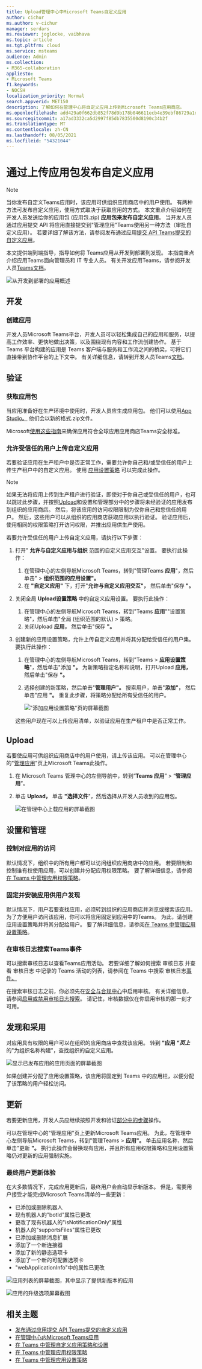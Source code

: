```yaml
---
title: Upload管理中心中Microsoft Teams自定义应用
author: cichur
ms.author: v-cichur
manager: serdars
ms.reviewer: joglocke, vaibhava
ms.topic: article
ms.tgt.pltfrm: cloud
ms.service: msteams
audience: Admin
ms.collection:
- M365-collaboration
appliesto:
- Microsoft Teams
f1.keywords:
- NOCSH
localization_priority: Normal
search.appverid: MET150
description: 了解如何在管理中心将自定义应用上传到Microsoft Teams应用商店。
ms.openlocfilehash: add429a0f662db852f78d9b178b046611ecb4e39ebf86729a1d0398fa1583e2f
ms.sourcegitcommit: a17ad3332ca5d2997f85db7835500d8190c34b2f
ms.translationtype: MT
ms.contentlocale: zh-CN
ms.lasthandoff: 08/05/2021
ms.locfileid: "54321044"
---
```

# <a name="publish-a-custom-app-by-uploading-an-app-package"></a>通过上传应用包发布自定义应用

> [!NOTE]
> 当你发布自定义Teams应用时，该应用可供组织应用商店中的用户使用。 有两种方法可发布自定义应用，使用方式取决于获取应用的方式。 本文重点介绍如何在开发人员发送给你的应用包 (应用包.zip) **应用包来发布自定义应用**。 当开发人员通过应用提交 API 将应用直接提交到"管理应用"Teams使用另<a href="/microsoftteams/manage-apps" target="_blank"></a>一种方法（审批自定义应用）。 若要详细了解该方法，请参阅发布通过应用<a href="/microsoftteams/submit-approve-custom-apps" target="_blank">提交 API Teams提交的自定义应用</a>。

本文提供端到端指导，指导如何将 Teams应用从开发到部署到发现。 本指南重点介绍应用Teams面向管理员和 IT 专业人员。 有关开发应用Teams，请参阅开发人员<a href="/microsoftteams/platform" target="_blank">Teams文档</a>。

![从开发到部署的应用概述](media/upload-custom-apps.png)

## <a name="develop"></a>开发

### <a name="create-your-app"></a>创建应用

开发人员Microsoft Teams平台，开发人员可以轻松集成自己的应用和服务，以提高工作效率、更快地做出决策，以及围绕现有内容和工作流创建协作。 基于 Teams 平台构建的应用是 Teams 客户端与服务和工作流之间的桥梁，可将它们直接带到协作平台的上下文中。 有关详细信息，请转到开发人员Teams<a href="/microsoftteams/platform" target="_blank">文档</a>。

## <a name="validate"></a>验证

### <a name="get-the-app-package"></a>获取应用包

当应用准备好在生产环境中使用时，开发人员应生成应用包。 他们可以使用<a href="/microsoftteams/platform/get-started/get-started-app-studio" target="_blank">App Studio。</a> 他们会以新的格式.zip文件。

Microsoft<a href="/microsoftteams/platform/publishing/office-store-approval" target="_blank">使用这些指南</a>来确保应用符合全球应用应用商店Teams安全标准。

### <a name="allow-trusted-users-to-upload-custom-apps"></a>允许受信任的用户上传自定义应用

若要验证应用在生产租户中是否正常工作，需要允许你自己和/或受信任的用户上传生产租户中的自定义应用。 使用 <a href="/microsoftteams/teams-app-setup-policies" target="_blank">应用设置策略</a> 可以完成此操作。

> [!NOTE]
> 如果无法将应用上传到生产租户进行验证，即使对于你自己或受信任的用户，也可以跳过此步骤，并按照[Upload](#upload)和设置和管理部分中的步骤将未经验证的应用发布到组织的应用商店。 [](#set-up-and-manage) 然后，将该应用的访问权限限制为仅你自己和您信任的用户。 然后，这些用户可以从组织的应用商店获取应用以执行验证。 验证应用后，使用相同的权限策略打开访问权限，并推出应用供生产使用。

若要允许受信任的用户上传自定义应用，请执行以下步骤：

1. 打开" **允许与自定义应用与组织** 范围的自定义应用交互"设置。 要执行此操作：
    1. 在管理中心的左侧导航Microsoft Teams，转到"管理Teams **应用**"，然后单击"  >  **组织范围的应用设置"。**
    2. 在 **"自定义应用"** 下，打开"**允许与自定义应用交互"，** 然后单击"保存 **"。**
2. 关闭全局 **Upload设置策略** 中的自定义应用设置。 要执行此操作：
    1. 在管理中心的左侧导航Microsoft Teams，转到"Teams **应用**""设置策略"，然后单击"全局 (组织范围的默认)  >  策略。 
    2. 关闭Upload **应用，** 然后单击"保存 **"。**
3. 创建新的应用设置策略，允许上传自定义应用并将其分配给受信任的用户集。 要执行此操作：
    1. 在管理中心的左侧导航Microsoft Teams，转到"Teams  >  **应用设置策略**"，然后单击"添加 **"。** 为新策略指定名称和说明，打开Upload **应用，** 然后单击"保存 **"。**
    2. 选择创建的新策略，然后单击"**管理用户"。** 搜索用户，单击"**添加"，** 然后单击"应用 **"。** 重复此步骤，将策略分配给所有受信任的用户。

        !["添加应用设置策略"页的屏幕截图](media/manage-your-lob-apps-new-app-setup-policy.png)

    这些用户现在可以上传应用清单，以验证应用在生产租户中是否正常工作。

## <a name="upload"></a>Upload

若要使应用可供组织应用商店中的用户使用，请上传该应用。 可以在管理中心的"<a href="/microsoftteams/manage-apps" target="_blank">管理应用</a>"页上Microsoft Teams此操作。

1. 在 Microsoft Teams 管理中心的左侧导航中，转到“**Teams 应用**” > “**管理应用**”。
2. 单击 **Upload，** 单击 **"选择文件**"，然后选择从开发人员收到的应用包。

   ![在管理中心上载应用的屏幕截图](media/manage-your-lob-apps-upload-new-app.png) 

## <a name="set-up-and-manage"></a>设置和管理

### <a name="control-access-to-the-app"></a>控制对应用的访问

默认情况下，组织中的所有用户都可以访问组织应用商店中的应用。 若要限制和控制谁有权使用应用，可以创建并分配应用权限策略。 要了解详细信息，请参阅<a href="/microsoftteams/teams-app-permission-policies" target="_blank">在 Teams 中管理应用权限策略</a>。

### <a name="pin-and-install-the-app-for-users-to-discover"></a>固定并安装应用供用户发现

默认情况下，用户若要查找应用，必须转到组织的应用商店并浏览或搜索该应用。 为了方便用户访问该应用，你可以将应用固定到应用中的Teams。 为此，请创建应用设置策略并将其分配给用户。 要了解详细信息，请参阅<a href="/microsoftteams/teams-app-setup-policies" target="_blank">在 Teams 中管理应用设置策略</a>。

### <a name="search-the-audit-log-for-teams-app-events"></a>在审核日志搜索Teams事件

可以搜索审核日志以查看Teams应用活动。 若要详细了解如何搜索 审核日志 并查看 审核日志 中记录的 Teams 活动的列表，请参阅在 Teams 中搜索 审核日志<a href="/microsoftteams/audit-log-events" target="_blank">事件。</a>

在搜索审核日志之前，你必须先在<a href="https://protection.office.com" target="_blank">安全与合规中心</a>中启用审核。 有关详细信息，请参阅<a href="https://support.office.com/article/Turn-Office-365-audit-log-search-on-or-off-e893b19a-660c-41f2-9074-d3631c95a014" target="_blank">启用或禁用审核日志搜索</a>。 请记住，审核数据仅在你启用审核的那一刻才可用。

## <a name="discover-and-adopt"></a>发现和采用

对应用具有权限的用户可以在组织的应用商店中查找该应用。 转到 **"应用 *"页上*** 的"为组织名称构建"，查找组织的自定义应用。

![显示已发布应用的应用页面的屏幕截图 ](media/custom-app-lifecycle-discovery.png)

如果创建并分配了应用设置策略，该应用将固定到 Teams 中的应用栏，以便分配了该策略的用户轻松访问。

## <a name="update"></a>更新

若要更新应用，开发人员应继续按照开发和验证[部分中](#develop)[的步骤](#validate)操作。

可以在管理中心的"管理应用"页上更新Microsoft Teams应用。 为此，在管理中心左侧导航Microsoft Teams，转到"管理Teams  >  **应用"。** 单击应用名称，然后单击"更新 **"。** 执行此操作会替换现有应用，并且所有应用权限策略和应用设置策略仍对更新的应用强制实施。

### <a name="end-user-update-experience"></a>最终用户更新体验

在大多数情况下，完成应用更新后，最终用户会自动显示新版本。 但是，需要用户接受才能完成Microsoft Teams清单<a href="/microsoftteams/platform/resources/schema/manifest-schema" target="_blank"></a>的一些更新：

* 已添加或删除机器人
* 现有机器人的"botId"属性已更改
* 更改了现有机器人的"isNotificationOnly"属性
* 机器人的"supportsFiles"属性已更改
* 已添加或删除消息扩展
* 添加了一个新连接器
* 添加了新的静态选项卡
* 添加了一个新的可配置选项卡
* "webApplicationInfo"中的属性已更改

![应用列表的屏幕截图，其中显示了提供新版本的应用](media/manage-your-custom-apps-update1.png)

![应用的升级选项屏幕截图](media/manage-your-custom-apps-update2.png)

## <a name="related-topics"></a>相关主题

- [发布通过应用提交 API Teams提交的自定义应用](submit-approve-custom-apps.md)
- [在管理中心内Microsoft Teams应用](manage-apps.md)
- [在 Teams 中管理自定义应用策略和设置](teams-custom-app-policies-and-settings.md)
- [在 Teams 中管理应用权限策略](teams-app-permission-policies.md)
- [在 Teams 中管理应用设置策略](teams-app-setup-policies.md)